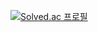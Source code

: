 [![Solved.ac
프로필](http://mazassumnida.wtf/api/v2/generate_badge?boj=leomessi&cache=c)](https://solved.ac/harani)
